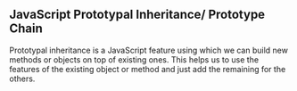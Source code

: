 ## JavaScript Prototypal Inheritance/ Prototype Chain

Prototypal inheritance is a JavaScript feature using which we can build new methods
or objects on top of existing ones. This helps us to use the features of the existing
object or method and just add the remaining for the others. 